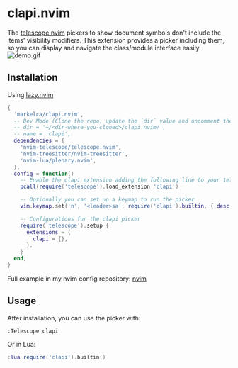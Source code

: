 # clapi.nvim

The [telescope.nvim](https://github.com/nvim-telescope/telescope.nvim) pickers to show document symbols don't include the items' visibility modifiers. This extension provides a picker including them, so you can display and navigate the class/module interface easily.
![demo.gif](https://github.com/user-attachments/assets/6785bc10-faca-4ba6-81dd-ce7c5c79f039)

## Installation
Using [lazy.nvim](https://github.com/folke/lazy.nvim)
```lua
{
  'markelca/clapi.nvim',
  -- Dev Mode (Clone the repo, update the `dir` value and uncomment the two lines below)
  -- dir = '~/<dir-where-you-cloned>/clapi.nvim/',
  -- name = 'clapi',
  dependencies = {
    'nvim-telescope/telescope.nvim',
    'nvim-treesitter/nvim-treesitter',
    'nvim-lua/plenary.nvim',
  },
  config = function()
    -- Enable the clapi extension adding the following line to your telescope configuration:
    pcall(require('telescope').load_extension 'clapi')

    -- Optionally you can set up a keymap to run the picker
    vim.keymap.set('n', '<leader>sa', require('clapi').builtin, { desc = '[S]earch [A]pi' })

    -- Configurations for the clapi picker
    require('telescope').setup {
      extensions = {
        clapi = {},
      },
    }
  end,
}
```
Full example in my nvim config repository: [nvim](https://github.com/MarkelCA/nvim/blob/master/lua/plugins/clapi.lua)
## Usage

After installation, you can use the picker with:

```vim
:Telescope clapi
```

Or in Lua:

```lua
:lua require('clapi').builtin()
```
